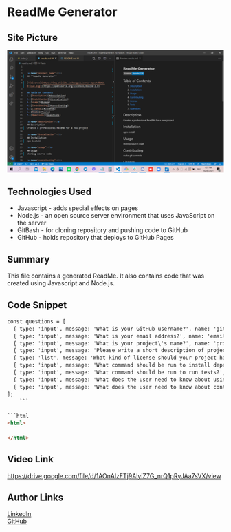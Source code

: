# ReadMe Generator

## Site Picture
![Site](ReadMeGenerator.png)

## Technologies Used
- Javascript - adds special effects on pages
- Node.js - an open source server environment that uses JavaScript on the server
- GitBash - for cloning repository and pushing code to GitHub
- GitHub - holds repository that deploys to GitHub Pages

## Summary
This file contains a generated ReadMe. It also contains code that was created using Javascript and Node.js. 

## Code Snippet
```html
const questions = [
  { type: 'input', message: 'What is your GitHub username?', name: 'gitHub' },
  { type: 'input', message: 'What is your email address?', name: 'email' },
  { type: 'input', message: 'What is your project\'s name?', name: 'project_name' },
  { type: 'input', message: 'Please write a short description of project:', name: 'description' },
  { type: 'list', message: 'What kind of license should your project have?', name: 'license', choices: ['MIT', 'APACHE 2.0', 'GPL 3.0', 'BSD 3', 'None'] },
  { type: 'input', message: 'What command should be run to install dependencies?', name: 'installation' },
  { type: 'input', message: 'What command should be run to run tests?', name: 'tests' },
  { type: 'input', message: 'What does the user need to know about using the repo?', name: 'usage' },
  { type: 'input', message: 'What does the user need to know about contributing to the repo?', name: 'contributing' },
];
    ```

```html
<html>

</html>
```
## Video Link
https://drive.google.com/file/d/1AOnAlzFTj9AlyiZ7G_nrQ1pRyJAa7sVX/view

## Author Links 
[LinkedIn](https://www.linkedin.com/in/rosario-miranda-b81170132/)<br />
[GitHub](https://github.com/rtmiranda18)

